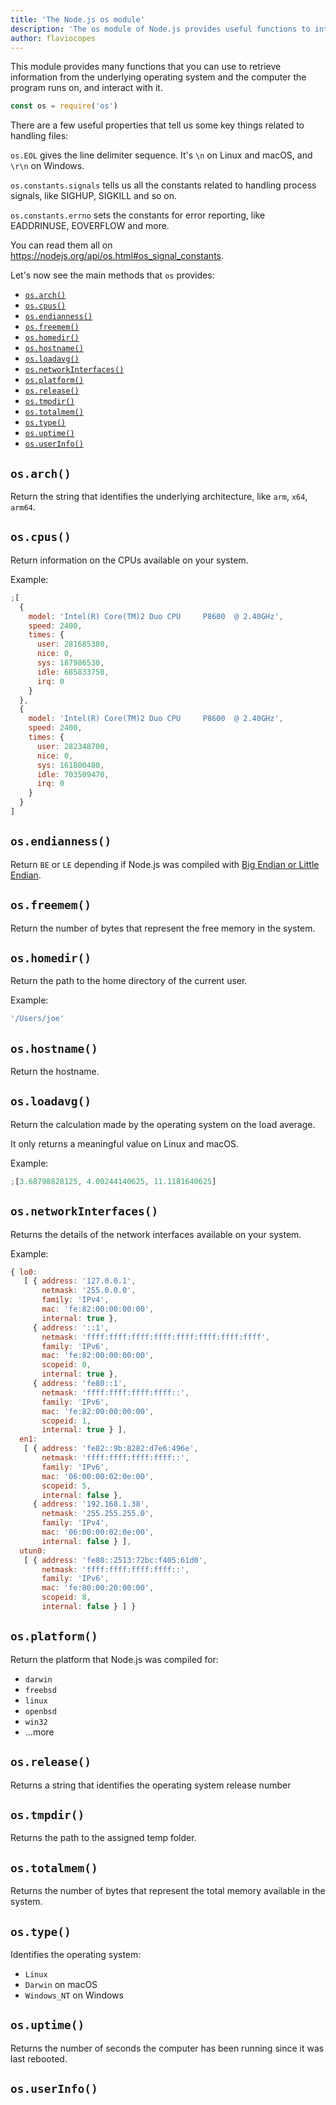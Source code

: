 ```yaml
---
title: 'The Node.js os module'
description: 'The os module of Node.js provides useful functions to interact with underlying system'
author: flaviocopes
---
```


This module provides many functions that you can use to retrieve information from the underlying operating system and the computer the program runs on, and interact with it.

```js
const os = require('os')
```

There are a few useful properties that tell us some key things related to handling files:

`os.EOL` gives the line delimiter sequence. It's `\n` on Linux and macOS, and `\r\n` on Windows.

`os.constants.signals` tells us all the constants related to handling process signals, like SIGHUP, SIGKILL and so on.

`os.constants.errno` sets the constants for error reporting, like EADDRINUSE, EOVERFLOW and more.

You can read them all on <https://nodejs.org/api/os.html#os_signal_constants>.

Let's now see the main methods that `os` provides:

<!-- TOC -->

- [`os.arch()`](#osarch)
- [`os.cpus()`](#oscpus)
- [`os.endianness()`](#osendianness)
- [`os.freemem()`](#osfreemem)
- [`os.homedir()`](#oshomedir)
- [`os.hostname()`](#oshostname)
- [`os.loadavg()`](#osloadavg)
- [`os.networkInterfaces()`](#osnetworkinterfaces)
- [`os.platform()`](#osplatform)
- [`os.release()`](#osrelease)
- [`os.tmpdir()`](#ostmpdir)
- [`os.totalmem()`](#ostotalmem)
- [`os.type()`](#ostype)
- [`os.uptime()`](#osuptime)
- [`os.userInfo()`](#osuserinfo)

<!-- /TOC -->

## `os.arch()`

Return the string that identifies the underlying architecture, like `arm`, `x64`, `arm64`.

## `os.cpus()`

Return information on the CPUs available on your system.

Example:

```js
;[
  {
    model: 'Intel(R) Core(TM)2 Duo CPU     P8600  @ 2.40GHz',
    speed: 2400,
    times: {
      user: 281685380,
      nice: 0,
      sys: 187986530,
      idle: 685833750,
      irq: 0
    }
  },
  {
    model: 'Intel(R) Core(TM)2 Duo CPU     P8600  @ 2.40GHz',
    speed: 2400,
    times: {
      user: 282348700,
      nice: 0,
      sys: 161800480,
      idle: 703509470,
      irq: 0
    }
  }
]
```

## `os.endianness()`

Return `BE` or `LE` depending if Node.js was compiled with [Big Endian or Little Endian](https://en.wikipedia.org/wiki/Endianness).

## `os.freemem()`

Return the number of bytes that represent the free memory in the system.

## `os.homedir()`

Return the path to the home directory of the current user.

Example:

```js
'/Users/joe'
```

## `os.hostname()`

Return the hostname.

## `os.loadavg()`

Return the calculation made by the operating system on the load average.

It only returns a meaningful value on Linux and macOS.

Example:

```js
;[3.68798828125, 4.00244140625, 11.1181640625]
```

## `os.networkInterfaces()`

Returns the details of the network interfaces available on your system.

Example:

```js
{ lo0:
   [ { address: '127.0.0.1',
       netmask: '255.0.0.0',
       family: 'IPv4',
       mac: 'fe:82:00:00:00:00',
       internal: true },
     { address: '::1',
       netmask: 'ffff:ffff:ffff:ffff:ffff:ffff:ffff:ffff',
       family: 'IPv6',
       mac: 'fe:82:00:00:00:00',
       scopeid: 0,
       internal: true },
     { address: 'fe80::1',
       netmask: 'ffff:ffff:ffff:ffff::',
       family: 'IPv6',
       mac: 'fe:82:00:00:00:00',
       scopeid: 1,
       internal: true } ],
  en1:
   [ { address: 'fe82::9b:8282:d7e6:496e',
       netmask: 'ffff:ffff:ffff:ffff::',
       family: 'IPv6',
       mac: '06:00:00:02:0e:00',
       scopeid: 5,
       internal: false },
     { address: '192.168.1.38',
       netmask: '255.255.255.0',
       family: 'IPv4',
       mac: '06:00:00:02:0e:00',
       internal: false } ],
  utun0:
   [ { address: 'fe80::2513:72bc:f405:61d0',
       netmask: 'ffff:ffff:ffff:ffff::',
       family: 'IPv6',
       mac: 'fe:80:00:20:00:00',
       scopeid: 8,
       internal: false } ] }
```

## `os.platform()`

Return the platform that Node.js was compiled for:

- `darwin`
- `freebsd`
- `linux`
- `openbsd`
- `win32`
- ...more

## `os.release()`

Returns a string that identifies the operating system release number

## `os.tmpdir()`

Returns the path to the assigned temp folder.

## `os.totalmem()`

Returns the number of bytes that represent the total memory available in the system.

## `os.type()`

Identifies the operating system:

- `Linux`
- `Darwin` on macOS
- `Windows_NT` on Windows

## `os.uptime()`

Returns the number of seconds the computer has been running since it was last rebooted.

## `os.userInfo()`
